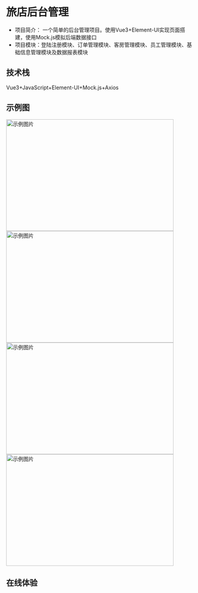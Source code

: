 # 旅店后台管理

- 项目简介： 一个简单的后台管理项目。使用Vue3+Element-UI实现页面搭建，使用Mock.js模拟后端数据接口
- 项目模块：登陆注册模块、订单管理模块、客房管理模块、员工管理模块、基础信息管理模块及数据报表模块

## 技术栈
Vue3+JavaScript+Element-UI+Mock.js+Axios


## 示例图
<img src="https://github.com/user-attachments/assets/0e7a5fdd-4c15-4762-a9e0-b23229bb4d5a" alt="示例图片" width="450" height="300">
<img src="https://github.com/user-attachments/assets/3a5c6dc6-f759-4e66-b328-546a65792d58" alt="示例图片" width="450" height="300">
<img src="https://github.com/user-attachments/assets/cf75f8f9-f214-462e-a8e6-c6a74de62be9" alt="示例图片" width="450" height="300">
<img src="https://github.com/user-attachments/assets/91214d84-3aa1-4a0e-9c34-22fd28216038" alt="示例图片" width="450" height="300">

## 在线体验


